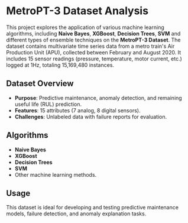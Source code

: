 # MetroPT-3 Dataset Analysis

This project explores the application of various machine learning algorithms, including **Naive Bayes**, **XGBoost**, **Decision Trees**, **SVM** and different types of ensemble techniques on the **MetroPT-3 Dataset**. The dataset contains multivariate time series data from a metro train's Air Production Unit (APU), collected between February and August 2020. It includes 15 sensor readings (pressure, temperature, motor current, etc.) logged at 1Hz, totaling 15,169,480 instances.

## Dataset Overview
- **Purpose**: Predictive maintenance, anomaly detection, and remaining useful life (RUL) prediction.
- **Features**: 15 attributes (7 analog, 8 digital sensors).
- **Challenges**: Unlabeled data with failure reports for evaluation.

## Algorithms
- **Naive Bayes**
- **XGBoost**
- **Decision Trees**
- **SVM**
- Other machine learning methods.

## Usage
This dataset is ideal for developing and testing predictive maintenance models, failure detection, and anomaly explanation tasks.
